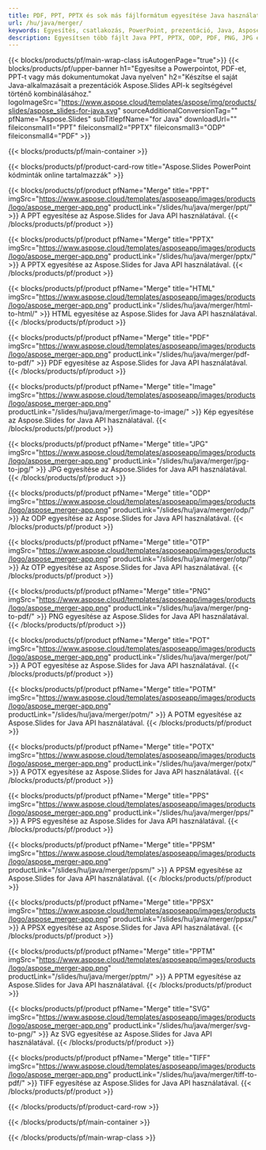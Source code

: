 ```yaml
---
title: PDF, PPT, PPTX és sok más fájlformátum egyesítése Java használatával
url: /hu/java/merger/
keywords: Egyesítés, csatlakozás, PowerPoint, prezentáció, Java, Aspose
description: Egyesítsen több fájlt Java PPT, PPTX, ODP, PDF, PNG, JPG és még sok más formátumban.
---
```

{{< blocks/products/pf/main-wrap-class isAutogenPage="true">}}
{{< blocks/products/pf/upper-banner h1="Egyesítse a Powerpointot, PDF-et, PPT-t vagy más dokumentumokat Java nyelven" h2="Készítse el saját Java-alkalmazásait a prezentációk Aspose.Slides API-k segítségével történő kombinálásához." logoImageSrc="https://www.aspose.cloud/templates/aspose/img/products/slides/aspose_slides-for-java.svg" sourceAdditionalConversionTag="" pfName="Aspose.Slides" subTitlepfName="for Java" downloadUrl="" fileiconsmall1="PPT" fileiconsmall2="PPTX" fileiconsmall3="ODP" fileiconsmall4="PDF" >}}

{{< blocks/products/pf/main-container >}}

{{< blocks/products/pf/product-card-row title="Aspose.Slides PowerPoint kódminták online tartalmazzák" >}}

{{< blocks/products/pf/product pfName="Merge" title="PPT" imgSrc="https://www.aspose.cloud/templates/asposeapp/images/products/logo/aspose_merger-app.png" productLink="/slides/hu/java/merger/ppt/" >}}
A PPT egyesítése az Aspose.Slides for Java API használatával.
{{< /blocks/products/pf/product >}}

{{< blocks/products/pf/product pfName="Merge" title="PPTX" imgSrc="https://www.aspose.cloud/templates/asposeapp/images/products/logo/aspose_merger-app.png" productLink="/slides/hu/java/merger/pptx/" >}}
A PPTX egyesítése az Aspose.Slides for Java API használatával.
{{< /blocks/products/pf/product >}}

{{< blocks/products/pf/product pfName="Merge" title="HTML" imgSrc="https://www.aspose.cloud/templates/asposeapp/images/products/logo/aspose_merger-app.png" productLink="/slides/hu/java/merger/html-to-html/" >}}
HTML egyesítése az Aspose.Slides for Java API használatával.
{{< /blocks/products/pf/product >}}

{{< blocks/products/pf/product pfName="Merge" title="PDF" imgSrc="https://www.aspose.cloud/templates/asposeapp/images/products/logo/aspose_merger-app.png" productLink="/slides/hu/java/merger/pdf-to-pdf/" >}}
PDF egyesítése az Aspose.Slides for Java API használatával.
{{< /blocks/products/pf/product >}}

{{< blocks/products/pf/product pfName="Merge" title="Image" imgSrc="https://www.aspose.cloud/templates/asposeapp/images/products/logo/aspose_merger-app.png" productLink="/slides/hu/java/merger/image-to-image/" >}}
Kép egyesítése az Aspose.Slides for Java API használatával.
{{< /blocks/products/pf/product >}}

{{< blocks/products/pf/product pfName="Merge" title="JPG" imgSrc="https://www.aspose.cloud/templates/asposeapp/images/products/logo/aspose_merger-app.png" productLink="/slides/hu/java/merger/jpg-to-jpg/" >}}
JPG egyesítése az Aspose.Slides for Java API használatával.
{{< /blocks/products/pf/product >}}

{{< blocks/products/pf/product pfName="Merge" title="ODP" imgSrc="https://www.aspose.cloud/templates/asposeapp/images/products/logo/aspose_merger-app.png" productLink="/slides/hu/java/merger/odp/" >}}
Az ODP egyesítése az Aspose.Slides for Java API használatával.
{{< /blocks/products/pf/product >}}

{{< blocks/products/pf/product pfName="Merge" title="OTP" imgSrc="https://www.aspose.cloud/templates/asposeapp/images/products/logo/aspose_merger-app.png" productLink="/slides/hu/java/merger/otp/" >}}
Az OTP egyesítése az Aspose.Slides for Java API használatával.
{{< /blocks/products/pf/product >}}

{{< blocks/products/pf/product pfName="Merge" title="PNG" imgSrc="https://www.aspose.cloud/templates/asposeapp/images/products/logo/aspose_merger-app.png" productLink="/slides/hu/java/merger/png-to-pdf/" >}}
PNG egyesítése az Aspose.Slides for Java API használatával.
{{< /blocks/products/pf/product >}}

{{< blocks/products/pf/product pfName="Merge" title="POT" imgSrc="https://www.aspose.cloud/templates/asposeapp/images/products/logo/aspose_merger-app.png" productLink="/slides/hu/java/merger/pot/" >}}
A POT egyesítése az Aspose.Slides for Java API használatával.
{{< /blocks/products/pf/product >}}

{{< blocks/products/pf/product pfName="Merge" title="POTM" imgSrc="https://www.aspose.cloud/templates/asposeapp/images/products/logo/aspose_merger-app.png" productLink="/slides/hu/java/merger/potm/" >}}
A POTM egyesítése az Aspose.Slides for Java API használatával.
{{< /blocks/products/pf/product >}}

{{< blocks/products/pf/product pfName="Merge" title="POTX" imgSrc="https://www.aspose.cloud/templates/asposeapp/images/products/logo/aspose_merger-app.png" productLink="/slides/hu/java/merger/potx/" >}}
A POTX egyesítése az Aspose.Slides for Java API használatával.
{{< /blocks/products/pf/product >}}

{{< blocks/products/pf/product pfName="Merge" title="PPS" imgSrc="https://www.aspose.cloud/templates/asposeapp/images/products/logo/aspose_merger-app.png" productLink="/slides/hu/java/merger/pps/" >}}
A PPS egyesítése az Aspose.Slides for Java API használatával.
{{< /blocks/products/pf/product >}}

{{< blocks/products/pf/product pfName="Merge" title="PPSM" imgSrc="https://www.aspose.cloud/templates/asposeapp/images/products/logo/aspose_merger-app.png" productLink="/slides/hu/java/merger/ppsm/" >}}
A PPSM egyesítése az Aspose.Slides for Java API használatával.
{{< /blocks/products/pf/product >}}

{{< blocks/products/pf/product pfName="Merge" title="PPSX" imgSrc="https://www.aspose.cloud/templates/asposeapp/images/products/logo/aspose_merger-app.png" productLink="/slides/hu/java/merger/ppsx/" >}}
A PPSX egyesítése az Aspose.Slides for Java API használatával.
{{< /blocks/products/pf/product >}}

{{< blocks/products/pf/product pfName="Merge" title="PPTM" imgSrc="https://www.aspose.cloud/templates/asposeapp/images/products/logo/aspose_merger-app.png" productLink="/slides/hu/java/merger/pptm/" >}}
A PPTM egyesítése az Aspose.Slides for Java API használatával.
{{< /blocks/products/pf/product >}}

{{< blocks/products/pf/product pfName="Merge" title="SVG" imgSrc="https://www.aspose.cloud/templates/asposeapp/images/products/logo/aspose_merger-app.png" productLink="/slides/hu/java/merger/svg-to-png/" >}}
Az SVG egyesítése az Aspose.Slides for Java API használatával.
{{< /blocks/products/pf/product >}}

{{< blocks/products/pf/product pfName="Merge" title="TIFF" imgSrc="https://www.aspose.cloud/templates/asposeapp/images/products/logo/aspose_merger-app.png" productLink="/slides/hu/java/merger/tiff-to-pdf/" >}}
TIFF egyesítése az Aspose.Slides for Java API használatával.
{{< /blocks/products/pf/product >}}


{{< /blocks/products/pf/product-card-row >}}

{{< /blocks/products/pf/main-container >}}
    
{{< /blocks/products/pf/main-wrap-class >}}